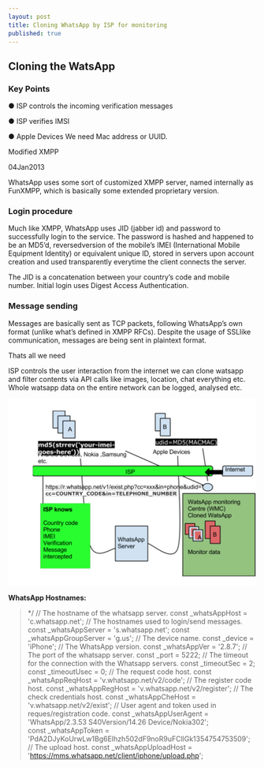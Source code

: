 ```yaml
---
layout: post
title: Cloning WhatsApp by ISP for monitoring
published: true
---
```


## Cloning the WatsApp

### Key Points

●  ISP controls the incoming verification messages

●  ISP verifies IMSI

●  Apple Devices We need Mac address or UUID.

Modified XMPP

04­Jan­2013

WhatsApp uses some sort of customized XMPP server, named internally as FunXMPP, which is basically some extended proprietary version.

### Login procedure

Much like XMPP, WhatsApp uses JID (jabber id) and password to successfully login to the service. The password is hashed and happened to be an MD5’d, reversed­version of the mobile’s IMEI (International Mobile Equipment Identity) or equivalent unique ID, stored in servers upon account creation and used transparently everytime the client connects the server.

The JID is a concatenation between your country’s code and mobile number. Initial login uses Digest Access Authentication.

### Message sending

Messages are basically sent as TCP packets, following WhatsApp’s own format (unlike what’s defined in XMPP RFCs).
Despite the usage of SSL­like communication, messages are being sent in plain­text format.

Thats all we need

ISP controls the user interaction from the internet we can clone watsapp and filter contents via API calls like images, location, chat everything etc.
Whole watsapp data on the entire network can be logged, analysed etc.

<img src="/img/Screen Shot 2018-02-27 at 11.51.37 AM.png" width="" />

**WhatsApp Hostnames:**
> */
// The hostname of the whatsapp server. const _whatsAppHost = 'c.whatsapp.net';
// The hostnames used to login/send messages. const _whatsAppServer = 's.whatsapp.net'; const _whatsAppGroupServer = 'g.us';
// The device name. const _device = 'iPhone';
// The WhatsApp version. const _whatsAppVer = '2.8.7';
// The port of the whatsapp server. const _port = 5222;
// The timeout for the connection with the Whatsapp servers. const _timeoutSec = 2;
const _timeoutUsec = 0;
// The request code host.
const _whatsAppReqHost = 'v.whatsapp.net/v2/code';
// The register code host.
const _whatsAppRegHost = 'v.whatsapp.net/v2/register';
// The check credentials host.
const _whatsAppCheHost = 'v.whatsapp.net/v2/exist';
// User agent and token used in reques/registration code.
const _whatsAppUserAgent = 'WhatsApp/2.3.53 S40Version/14.26 Device/Nokia302';\
const _whatsAppToken = 'PdA2DJyKoUrwLw1Bg6EIhzh502dF9noR9uFCllGk1354754753509';
// The upload host.
const _whatsAppUploadHost = 'https://mms.whatsapp.net/client/iphone/upload.php';
